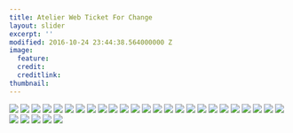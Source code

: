 ```yaml
---
title: Atelier Web Ticket For Change
layout: slider
excerpt: ''
modified: 2016-10-24 23:44:38.564000000 Z
image:
  feature: 
  credit: 
  creditlink: 
thumbnail: 
---
```


<div id="main" role="main">
    <div id="slides">
      <img src="00.png">
      <img src="01.png">
      <img src="02.png">
      <img src="03.png">
      <img src="04.png">
      <img src="05.png">
      <img src="06.png">
      <img src="07.png">
      <img src="08.png">
      <img src="09.png">
      <img src="10.png">
      <img src="11.png">
      <img src="12.png">
      <img src="13.png">
      <img src="14.png">
      <img src="15.png">
      <img src="16.png">
      <img src="17.png">
      <img src="18.png">
      <img src="19.png">
      <img src="20.png">
      <img src="21.png">
      <img src="22.png">
      <img src="23.png">
      <img src="24.png">
      <img src="25.png">
      <img src="26.png">
      <img src="27.png">
      <img src="28.png">
      <img src="29.png">
    </div>
</div>

